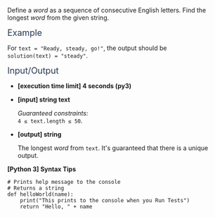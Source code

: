 <p>Define a <em>word</em> as a sequence of consecutive English letters. Find the longest <em>word</em> from the given string.</p>
<p><span class="markdown--header" style="color:#2b3b52;font-size:1.4em">Example</span></p>
<p>For <code>text = "Ready, steady, go!"</code>, the output should be<br />
<code>solution(text) = "steady"</code>.</p>
<p><span class="markdown--header" style="color:#2b3b52;font-size:1.4em">Input/Output</span></p>
<ul>
<li>
<p><strong>[execution time limit] 4 seconds (py3)</strong></p>
</li>
<li>
<p><strong>[input] string text</strong></p>
<p><em>Guaranteed constraints:</em><br />
<code>4 ≤ text.length ≤ 50</code>.</p>
</li>
<li>
<p><strong>[output] string</strong></p>
<p>The longest <em>word</em> from <code>text</code>. It's guaranteed that there is a unique output.</p>
</li>
</ul>
<p><strong>[Python 3] Syntax Tips</strong></p>
<pre><code class="language-python"><span class="hljs-comment"># Prints help message to the console</span>
<span class="hljs-comment"># Returns a string</span>
<span class="hljs-keyword">def</span> <span class="hljs-title function_">helloWorld</span>(<span class="hljs-params">name</span>):
    <span class="hljs-built_in">print</span>(<span class="hljs-string">"This prints to the console when you Run Tests"</span>)
    <span class="hljs-keyword">return</span> <span class="hljs-string">"Hello, "</span> + name

</code></pre>
